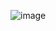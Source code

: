 ![image](https://github.com/Nur-Adnan/Digital-Clock-Using-Js/assets/56475820/75079dd0-b812-453f-ac0e-5a612054ac81)
